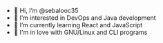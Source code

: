 - 👋 Hi, I’m @sebalooc35
- 👀 I’m interested in DevOps and Java development
- 🌱 I’m currently learning React and JavaScript
- 💞️ I'm in love with GNU/Linux and CLI programs

<!---
sebalooc35/sebalooc35 is a ✨ special ✨ repository because its `README.md` (this file) appears on your GitHub profile.
You can click the Preview link to take a look at your changes.
--->
